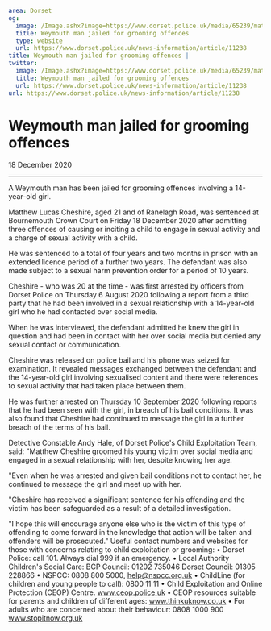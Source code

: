 ```yaml
area: Dorset
og:
  image: /Image.ashx?image=https://www.dorset.police.uk/media/65239/matthew-cheshire-11-december-2020.jpg&amp;amp;width=150
  title: Weymouth man jailed for grooming offences
  type: website
  url: https://www.dorset.police.uk/news-information/article/11238
title: Weymouth man jailed for grooming offences |
twitter:
  image: /Image.ashx?image=https://www.dorset.police.uk/media/65239/matthew-cheshire-11-december-2020.jpg&amp;amp;width=150
  title: Weymouth man jailed for grooming offences
  url: https://www.dorset.police.uk/news-information/article/11238
url: https://www.dorset.police.uk/news-information/article/11238
```

# Weymouth man jailed for grooming offences

18 December 2020

* * *

A Weymouth man has been jailed for grooming offences involving a 14-year-old girl.

Matthew Lucas Cheshire, aged 21 and of Ranelagh Road, was sentenced at Bournemouth Crown Court on Friday 18 December 2020 after admitting three offences of causing or inciting a child to engage in sexual activity and a charge of sexual activity with a child.

He was sentenced to a total of four years and two months in prison with an extended licence period of a further two years. The defendant was also made subject to a sexual harm prevention order for a period of 10 years.

Cheshire - who was 20 at the time - was first arrested by officers from Dorset Police on Thursday 6 August 2020 following a report from a third party that he had been involved in a sexual relationship with a 14-year-old girl who he had contacted over social media.

When he was interviewed, the defendant admitted he knew the girl in question and had been in contact with her over social media but denied any sexual contact or communication.

Cheshire was released on police bail and his phone was seized for examination. It revealed messages exchanged between the defendant and the 14-year-old girl involving sexualised content and there were references to sexual activity that had taken place between them.

He was further arrested on Thursday 10 September 2020 following reports that he had been seen with the girl, in breach of his bail conditions. It was also found that Cheshire had continued to message the girl in a further breach of the terms of his bail.

Detective Constable Andy Hale, of Dorset Police's Child Exploitation Team, said: "Matthew Cheshire groomed his young victim over social media and engaged in a sexual relationship with her, despite knowing her age.

"Even when he was arrested and given bail conditions not to contact her, he continued to message the girl and meet up with her.

"Cheshire has received a significant sentence for his offending and the victim has been safeguarded as a result of a detailed investigation.

"I hope this will encourage anyone else who is the victim of this type of offending to come forward in the knowledge that action will be taken and offenders will be prosecuted."
 Useful contact numbers and websites for those with concerns relating to child exploitation or grooming:
• Dorset Police: call 101. Always dial 999 if an emergency.
• Local Authority Children's Social Care:
BCP Council: 01202 735046
Dorset Council: 01305 228866
• NSPCC: 0808 800 5000, help@nspcc.org.uk
• ChildLine (for children and young people to call): 0800 11 11
• Child Exploitation and Online Protection (CEOP) Centre. www.ceop.police.uk
• CEOP resources suitable for parents and children of different ages: www.thinkuknow.co.uk
• For adults who are concerned about their behaviour: 0808 1000 900 www.stopitnow.org.uk

